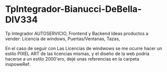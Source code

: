 # TpIntegrador-Bianucci-DeBella-DIV334
Tp Integrador AUTOSERVICIO, Frontend y Backend
Ideas productos a vender: Licencia de windows, Puertas/Ventanas, Tazas, 

En el caso de seguir con Las Licencias de windwows se me ocurre hacer un estilo PIXEL ART de las licencias mismas, y el diseño de la web
podria hacerse a un estilo 2000'ero, dejé unas referencias en la carpeta inspoweRef.